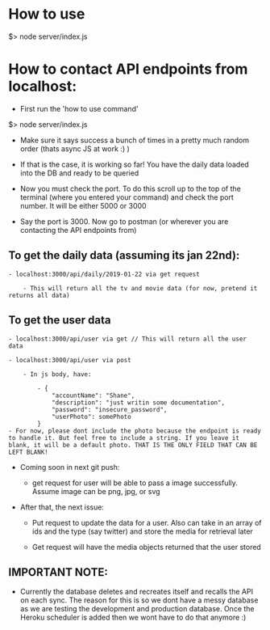 # How to use

$> node server/index.js

# How to contact API endpoints from localhost:

- First run the 'how to use command'

$> node server/index.js

- Make sure it says success a bunch of times in a pretty much random order (thats async JS at work :) )

- If that is the case, it is working so far! You have the daily data loaded into the DB and ready to be queried

- Now you must check the port. To do this scroll up to the top of the terminal (where you entered your command) and check the port number. It will be either 5000 or 3000

- Say the port is 3000. Now go to postman (or wherever you are contacting the API endpoints from)

## To get the daily data (assuming its jan 22nd):

    - localhost:3000/api/daily/2019-01-22 via get request

        - This will return all the tv and movie data (for now, pretend it returns all data)

## To get the user data

    - localhost:3000/api/user via get // This will return all the user data 

    - localhost:3000/api/user via post

        - In js body, have:

            - {
                "accountName": "Shane",
                "description": "just writin some documentation",
                "password": "insecure_password",
                "userPhoto": somePhoto
            }
    - For now, please dont include the photo because the endpoint is ready to handle it. But feel free to include a string. If you leave it blank, it will be a default photo. THAT IS THE ONLY FIELD THAT CAN BE LEFT BLANK!


- Coming soon in next git push:
    - get request for user will be able to pass a image successfully. Assume image can be png, jpg, or svg
- After that, the next issue:

    - Put request to update the data for a user. Also can take in an array of ids and the type (say twitter) and store the media for retrieval later

    - Get request will have the media objects returned that the user stored

## IMPORTANT NOTE:
- Currently the database deletes and recreates itself and recalls the API on each sync. The reason for this is so we dont have a messy database as we are testing the development and production database. Once the Heroku scheduler is added then we wont have to do that anymore :)


 
